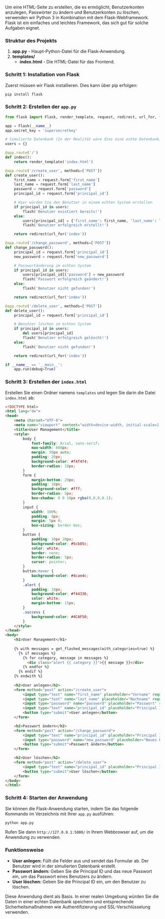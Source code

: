Um eine HTML-Seite zu erstellen, die es ermöglicht, Benutzerkonten anzulegen, Passwörter zu ändern und Benutzerkonten zu löschen, verwenden wir Python 3 in Kombination mit dem Flask-Webframework. Flask ist ein einfaches und leichtes Framework, das sich gut für solche Aufgaben eignet.

### Struktur des Projekts

1. **app.py** - Haupt-Python-Datei für die Flask-Anwendung.
2. **templates/**
    - **index.html** - Die HTML-Datei für das Frontend.

### Schritt 1: Installation von Flask

Zuerst müssen wir Flask installieren. Dies kann über pip erfolgen:

```bash
pip install flask
```

### Schritt 2: Erstellen der `app.py`

```python
from flask import Flask, render_template, request, redirect, url_for, flash

app = Flask(__name__)
app.secret_key = 'supersecretkey'

# Simulierte Datenbank (In der Realität wäre dies eine echte Datenbank)
users = {}

@app.route('/')
def index():
    return render_template('index.html')

@app.route('/create_user', methods=['POST'])
def create_user():
    first_name = request.form['first_name']
    last_name = request.form['last_name']
    password = request.form['password']
    principal_id = request.form['principal_id']

    # Hier würden Sie den Benutzer in einem echten System erstellen
    if principal_id in users:
        flash('Benutzer existiert bereits!')
    else:
        users[principal_id] = {'first_name': first_name, 'last_name': last_name, 'password': password}
        flash('Benutzer erfolgreich erstellt!')

    return redirect(url_for('index'))

@app.route('/change_password', methods=['POST'])
def change_password():
    principal_id = request.form['principal_id']
    new_password = request.form['new_password']

    # Passwortänderung im echten System
    if principal_id in users:
        users[principal_id]['password'] = new_password
        flash('Passwort erfolgreich geändert!')
    else:
        flash('Benutzer nicht gefunden!')

    return redirect(url_for('index'))

@app.route('/delete_user', methods=['POST'])
def delete_user():
    principal_id = request.form['principal_id']

    # Benutzer löschen im echten System
    if principal_id in users:
        del users[principal_id]
        flash('Benutzer erfolgreich gelöscht!')
    else:
        flash('Benutzer nicht gefunden!')

    return redirect(url_for('index'))

if __name__ == '__main__':
    app.run(debug=True)
```

### Schritt 3: Erstellen der `index.html`

Erstellen Sie einen Ordner namens `templates` und legen Sie darin die Datei `index.html` ab:

```html
<!DOCTYPE html>
<html lang="de">
<head>
    <meta charset="UTF-8">
    <meta name="viewport" content="width=device-width, initial-scale=1.0">
    <title>User Management</title>
    <style>
        body {
            font-family: Arial, sans-serif;
            max-width: 600px;
            margin: 50px auto;
            padding: 20px;
            background-color: #f4f4f4;
            border-radius: 10px;
        }
        form {
            margin-bottom: 20px;
            padding: 10px;
            background-color: #fff;
            border-radius: 5px;
            box-shadow: 0 0 10px rgba(0,0,0,0.1);
        }
        input {
            width: 100%;
            padding: 8px;
            margin: 5px 0;
            box-sizing: border-box;
        }
        button {
            padding: 10px 20px;
            background-color: #5cb85c;
            color: white;
            border: none;
            border-radius: 5px;
            cursor: pointer;
        }
        button:hover {
            background-color: #4cae4c;
        }
        .alert {
            padding: 10px;
            background-color: #f44336;
            color: white;
            margin-bottom: 15px;
        }
        .success {
            background-color: #4CAF50;
        }
    </style>
</head>
<body>
    <h1>User Management</h1>
    
    {% with messages = get_flashed_messages(with_categories=true) %}
      {% if messages %}
        {% for category, message in messages %}
          <div class="alert {{ category }}">{{ message }}</div>
        {% endfor %}
      {% endif %}
    {% endwith %}
    
    <h2>User anlegen</h2>
    <form method="post" action="/create_user">
        <input type="text" name="first_name" placeholder="Vorname" required>
        <input type="text" name="last_name" placeholder="Nachname" required>
        <input type="password" name="password" placeholder="Passwort" required>
        <input type="text" name="principal_id" placeholder="Principal ID" required>
        <button type="submit">User anlegen</button>
    </form>

    <h2>Passwort ändern</h2>
    <form method="post" action="/change_password">
        <input type="text" name="principal_id" placeholder="Principal ID" required>
        <input type="password" name="new_password" placeholder="Neues Passwort" required>
        <button type="submit">Passwort ändern</button>
    </form>

    <h2>User löschen</h2>
    <form method="post" action="/delete_user">
        <input type="text" name="principal_id" placeholder="Principal ID" required>
        <button type="submit">User löschen</button>
    </form>
</body>
</html>
```

### Schritt 4: Starten der Anwendung

Sie können die Flask-Anwendung starten, indem Sie das folgende Kommando im Verzeichnis mit Ihrer `app.py` ausführen:

```bash
python app.py
```

Rufen Sie dann `http://127.0.0.1:5000/` in Ihrem Webbrowser auf, um die Anwendung zu verwenden.

### Funktionsweise

- **User anlegen:** Füllt die Felder aus und sendet das Formular ab. Der Benutzer wird in der simulierten Datenbank erstellt.
- **Passwort ändern:** Geben Sie die Principal ID und das neue Passwort ein, um das Passwort eines Benutzers zu ändern.
- **User löschen:** Geben Sie die Principal ID ein, um den Benutzer zu löschen.

Diese Anwendung dient als Basis. In einer realen Umgebung würden Sie die Daten in einer echten Datenbank speichern und entsprechende Sicherheitsmaßnahmen wie Authentifizierung und SSL-Verschlüsselung verwenden.
